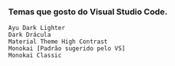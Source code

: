 ### Temas que gosto do Visual Studio Code.

    Ayu Dark Lighter
    Dark Drácula
    Material Theme High Contrast
    Monokai [Padrão sugerido pelo VS]
    Monokai Classic
